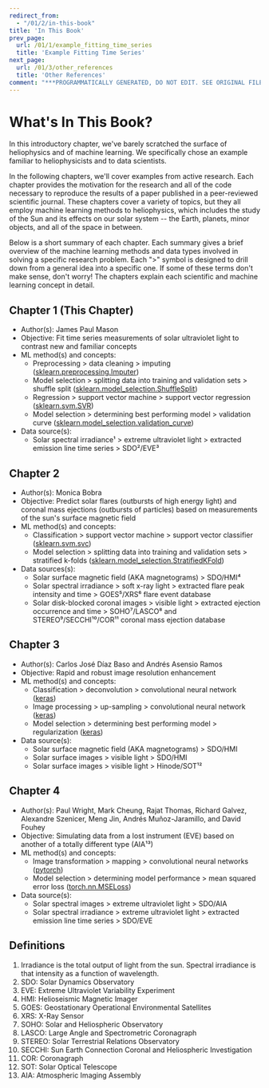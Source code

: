 ```yaml
---
redirect_from:
  - "/01/2/in-this-book"
title: 'In This Book'
prev_page:
  url: /01/1/example_fitting_time_series
  title: 'Example Fitting Time Series'
next_page:
  url: /01/3/other_references
  title: 'Other References'
comment: "***PROGRAMMATICALLY GENERATED, DO NOT EDIT. SEE ORIGINAL FILES IN /content***"
---
```

What's In This Book?
====================

In this introductory chapter, we've barely scratched the surface of heliophysics and of machine learning. We specifically chose an example familiar to heliophysicists and to data scientists. 

In the following chapters, we'll cover examples from active research. Each chapter provides the motivation for the research and all of the code necessary to reproduce the results of a paper published in a peer-reviewed scientific journal. These chapters cover a variety of topics, but they all employ machine learning methods to heliophysics, which includes the study of the Sun and its effects on our solar system -- the Earth, planets, minor objects, and all of the space in between. 

Below is a short summary of each chapter. Each summary gives a brief overview of the machine learning methods and data types involved in solving a specific research problem. Each ">" symbol is designed to drill down from a general idea into a specific one. If some of these terms don't make sense, don't worry! The chapters explain each scientific and machine learning concept in detail.

## Chapter 1 (This Chapter)
* Author(s): James Paul Mason
* Objective: Fit time series measurements of solar ultraviolet light to contrast new and familiar concepts
* ML method(s) and concepts: 
	* Preprocessing > data cleaning > imputing ([sklearn.preprocessing.Imputer](https://sklearn.org/modules/generated/sklearn.preprocessing.Imputer.html))
	* Model selection > splitting data into training and validation sets > shuffle split ([sklearn.model\_selection.ShuffleSplit](https://scikit-learn.org/stable/modules/generated/sklearn.model_selection.ShuffleSplit.html))
	* Regression > support vector machine > support vector regression ([sklearn.svm.SVR](https://scikit-learn.org/stable/modules/generated/sklearn.svm.SVR.html))
	* Model selection > determining best performing model > validation curve ([sklearn.model\_selection.validation\_curve](https://scikit-learn.org/stable/modules/generated/sklearn.model_selection.validation_curve.html))
* Data source(s): 
	* Solar spectral irradiance¹ > extreme ultraviolet light > extracted emission line time series > SDO²/EVE³
	

## Chapter 2
* Author(s): Monica Bobra
* Objective: Predict solar flares (outbursts of high energy light) and coronal mass ejections (outbursts of particles) based on measurements of the sun's surface magnetic field
* ML method(s) and concepts: 
	* Classification > support vector machine > support vector classifier ([sklearn.svm.svc](https://scikit-learn.org/stable/modules/generated/sklearn.svm.SVC.html))
	* Model selection > splitting data into training and validation sets > stratified k-folds ([sklearn.model\_selection.StratifiedKFold](https://scikit-learn.org/stable/modules/generated/sklearn.model_selection.StratifiedKFold.html))
* Data sources(s): 
	* Solar surface magnetic field (AKA magnetograms) > SDO/HMI⁴
	* Solar spectral irradiance > soft x-ray light > extracted flare peak intensity and time > GOES⁵/XRS⁶ flare event database
	* Solar disk-blocked coronal images > visible light > extracted ejection occurrence and time > SOHO⁷/LASCO⁸ and STEREO⁹/SECCHI¹⁰/COR¹¹ coronal mass ejection database

## Chapter 3
* Author(s): Carlos José Díaz Baso and Andrés Asensio Ramos
* Objective: Rapid and robust image resolution enhancement 
* ML method(s) and concepts: 
	* Classification > deconvolution > convolutional neural network ([keras](https://keras.io/))
	* Image processing > up-sampling > convolutional neural network ([keras](https://keras.io/))
	* Model selection > determining best performing model > regularization ([keras](https://keras.io/))
* Data source(s): 
	* Solar surface magnetic field (AKA magnetograms) > SDO/HMI
	* Solar surface images > visible light > SDO/HMI
	* Solar surface images > visible light > Hinode/SOT¹²

## Chapter 4
* Author(s): Paul Wright, Mark Cheung, Rajat Thomas, Richard Galvez, Alexandre Szenicer, Meng Jin, Andrés Muñoz-Jaramillo, and David Fouhey
* Objective: Simulating data from a lost instrument (EVE) based on another of a totally different type (AIA¹³)
* ML method(s) and concepts: 
	* Image transformation > mapping > convolutional neural networks ([pytorch](https://pytorch.org/))
	* Model selection > determining model performance > mean squared error loss ([torch.nn.MSELoss](https://pytorch.org/docs/0.3.1/nn.html#torch.nn.MSELoss))
* Data source(s): 
	* Solar spectral images > extreme ultraviolet light > SDO/AIA
	* Solar spectral irradiance > extreme ultraviolet light > extracted emission line time series > SDO/EVE

## Definitions
1. Irradiance is the total output of light from the sun. Spectral irradiance is that intensity as a function of wavelength.
2. SDO: Solar Dynamics Observatory
3. EVE: Extreme Ultraviolet Variability Experiment
4. HMI: Helioseismic Magnetic Imager
5. GOES: Geostationary Operational Environmental Satellites
6. XRS: X-Ray Sensor
7. SOHO: Solar and Heliospheric Observatory
8. LASCO: Large Angle and Spectrometric Coronagraph
9. STEREO: Solar Terrestrial Relations Observatory
10. SECCHI: Sun Earth Connection Coronal and Heliospheric Investigation
11. COR: Coronagraph
12. SOT: Solar Optical Telescope
13. AIA: Atmospheric Imaging Assembly